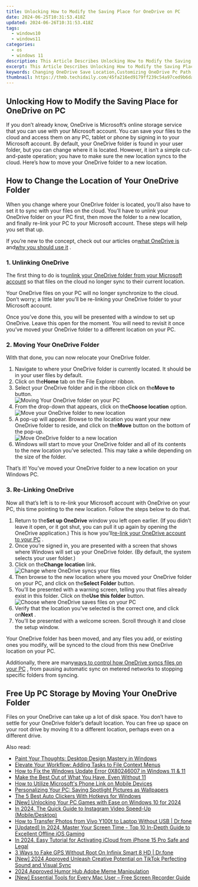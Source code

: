 ```yaml
---
title: Unlocking How to Modify the Saving Place for OneDrive on PC
date: 2024-06-25T10:31:53.418Z
updated: 2024-06-26T10:31:53.418Z
tags:
  - windows10
  - windows11
categories:
  - os
  - windows 11
description: This Article Describes Unlocking How to Modify the Saving Place for OneDrive on PC
excerpt: This Article Describes Unlocking How to Modify the Saving Place for OneDrive on PC
keywords: Changing OneDrive Save Location,Customizing OneDrive Pc Path,Rename OneDrive Storage Folder,Modify OneDrive Drive Setting,PC OneDrive Saving Change,Adjust OneDrive File Path,Personalize OneDrive PC Storage
thumbnail: https://thmb.techidaily.com/45fa216ed9179ff239c54a97ced9b6daebc95dcdcc42950e7937059431f2b557.jpg
---
```


## Unlocking How to Modify the Saving Place for OneDrive on PC

 If you don’t already know, OneDrive is Microsoft’s online storage service that you can use with your Microsoft account. You can save your files to the cloud and access them on any PC, tablet or phone by signing in to your Microsoft account. By default, your OneDrive folder is found in your user folder, but you can change where it is located. However, it isn’t a simple cut-and-paste operation; you have to make sure the new location syncs to the cloud. Here’s how to move your OneDrive folder to a new location.

## How to Change the Location of Your OneDrive Folder

 When you change where your OneDrive folder is located, you’ll also have to set it to sync with your files on the cloud. You’ll have to unlink your OneDrive folder on your PC first, then move the folder to a new location, and finally re-link your PC to your Microsoft account. These steps will help you set that up.

 If you’re new to the concept, check out our articles on[what OneDrive is](https://www.makeuseof.com/what-is-onedrive/) and[why you should use it](https://www.makeuseof.com/microsoft-onedrive-personal-benefits/) .

### 1\. Unlinking OneDrive

 The first thing to do is to[unlink your OneDrive folder from your Microsoft account](https://www.makeuseof.com/unlink-onedrive-microsoft-account-windows/) so that files on the cloud no longer sync to their current location.

 Your OneDrive files on your PC will no longer synchronize to the cloud. Don’t worry; a little later you’ll be re-linking your OneDrive folder to your Microsoft account.

 Once you’ve done this, you will be presented with a window to set up OneDrive. Leave this open for the moment. You will need to revisit it once you’ve moved your OneDrive folder to a different location on your PC.

### 2\. Moving Your OneDrive Folder

With that done, you can now relocate your OneDrive folder.

1. Navigate to where your OneDrive folder is currently located. It should be in your user files by default.
2. Click on the**Home** tab on the File Explorer ribbon.
3. Select your OneDrive folder and in the ribbon click on the**Move to** button.  
![Moving Your OneDrive folder on your PC](https://static1.makeuseofimages.com/wordpress/wp-content/uploads/2023/03/01-move-onedrive-folder.jpg)
4. From the drop-down that appears, click on the**Choose location** option.  
![Move your OneDrive folder to new location](https://static1.makeuseofimages.com/wordpress/wp-content/uploads/2023/03/02-move-onedrive-folder-to-location.jpg)
5. A pop-up will appear. Browse to the location you want your new OneDrive folder to reside, and click on the**Move** button on the bottom of the pop-up.  
![Move OneDrive folder to a new location](https://static1.makeuseofimages.com/wordpress/wp-content/uploads/2023/03/03-choose-new-local-onedrive-location.jpg)
6. Windows will start to move your OneDrive folder and all of its contents to the new location you’ve selected. This may take a while depending on the size of the folder.

 That’s it! You’ve moved your OneDrive folder to a new location on your Windows PC.

### 3\. Re-Linking OneDrive

 Now all that’s left is to re-link your Microsoft account with OneDrive on your PC, this time pointing to the new location. Follow the steps below to do that.

1. Return to the**Set up OneDrive** window you left open earlier. (If you didn’t leave it open, or it got shut, you can pull it up again by opening the OneDrive application.) This is how you’ll[re-link your OneDrive account to your PC](https://www.makeuseof.com/link-onedrive-microsoft-account-windows-10/) .
2. Once you’re signed in, you are presented with a screen that shows where Windows will set up your OneDrive folder. (By default, the system selects your user folder.)
3. Click on the**Change location** link.  
![Change where OneDrive syncs your files](https://static1.makeuseofimages.com/wordpress/wp-content/uploads/2023/03/04-change-onedrive-location.jpg)
4. Then browse to the new location where you moved your OneDrive folder on your PC, and click on the**Select Folder** button.
5. You’ll be presented with a warning screen, telling you that files already exist in this folder. Click on the**Use this folder** button.  
![Choose where OneDrive saves files on your PC](https://static1.makeuseofimages.com/wordpress/wp-content/uploads/2023/03/07-choose-onedrive-location.jpg)
6. Verify that the location you’ve selected is the correct one, and click on**Next** .
7. You’ll be presented with a welcome screen. Scroll through it and close the setup window.

 Your OneDrive folder has been moved, and any files you add, or existing ones you modify, will be synced to the cloud from this new OneDrive location on your PC.

 Additionally, there are many[ways to control how OneDrive syncs files on your PC](https://www.makeuseof.com/ways-to-control-onedrive-sync-pc/) , from pausing automatic sync on metered networks to stopping specific folders from syncing.

## Free Up PC Storage by Moving Your OneDrive Folder

 Files on your OneDrive can take up a lot of disk space. You don’t have to settle for your OneDrive folder’s default location. You can free up space on your root drive by moving it to a different location, perhaps even on a different drive.


<ins class="adsbygoogle"
     style="display:block"
     data-ad-format="autorelaxed"
     data-ad-client="ca-pub-7571918770474297"
     data-ad-slot="1223367746"></ins>



<ins class="adsbygoogle"
     style="display:block"
     data-ad-client="ca-pub-7571918770474297"
     data-ad-slot="8358498916"
     data-ad-format="auto"
     data-full-width-responsive="true"></ins>

<span class="atpl-alsoreadstyle">Also read:</span>
<div><ul>
<li><a href="https://win11.techidaily.com/paint-your-thoughts-desktop-design-mastery-in-windows/"><u>Paint Your Thoughts: Desktop Design Mastery in Windows</u></a></li>
<li><a href="https://win11.techidaily.com/elevate-your-workflow-adding-tasks-to-file-context-menus/"><u>Elevate Your Workflow: Adding Tasks to File Context Menus</u></a></li>
<li><a href="https://win11.techidaily.com/how-to-fix-the-windows-update-error-0x80246007-in-windows-11-and-11/"><u>How to Fix the Windows Update Error 0X80246007 in Windows 11 & 11</u></a></li>
<li><a href="https://win11.techidaily.com/make-the-best-out-of-what-you-have-even-without-11/"><u>Make the Best Out of What You Have, Even Without 11</u></a></li>
<li><a href="https://win11.techidaily.com/how-to-utilize-microsofts-phone-link-on-mobile-devices/"><u>How to Utilize Microsoft's Phone Link on Mobile Devices</u></a></li>
<li><a href="https://win11.techidaily.com/personalizing-your-pc-saving-spotlight-pictures-as-wallpapers/"><u>Personalizing Your PC: Saving Spotlight Pictures as Wallpapers</u></a></li>
<li><a href="https://win11.techidaily.com/the-5-best-auto-clickers-with-hotkeys-for-windows/"><u>The 5 Best Auto Clickers With Hotkeys for Windows</u></a></li>
<li><a href="https://video-capture.techidaily.com/new-unlocking-your-pc-games-with-ease-on-windows-10-for-2024/"><u>[New] Unlocking Your PC Games with Ease on Windows 10 for 2024</u></a></li>
<li><a href="https://instagram-video-recordings.techidaily.com/in-2024-the-quick-guide-to-instagram-video-speed-up-mobiledesktop/"><u>In 2024, The Quick Guide to Instagram Video Speed-Up (Mobile/Desktop)</u></a></li>
<li><a href="https://android-transfer.techidaily.com/how-to-transfer-photos-from-vivo-y100t-to-laptop-without-usb-drfone-by-drfone-transfer-from-android-transfer-from-android/"><u>How to Transfer Photos from Vivo Y100t to Laptop Without USB | Dr.fone</u></a></li>
<li><a href="https://screen-video-capture.techidaily.com/updated-in-2024-master-your-screen-time-top-10-in-depth-guide-to-excellent-offline-ios-gaming/"><u>[Updated] In 2024, Master Your Screen Time - Top 10 In-Depth Guide to Excellent Offline iOS Gaming</u></a></li>
<li><a href="https://activate-lock.techidaily.com/in-2024-easy-tutorial-for-activating-icloud-from-iphone-15-pro-safe-and-legal-by-drfone-ios/"><u>In 2024, Easy Tutorial for Activating iCloud from iPhone 15 Pro Safe and Legal</u></a></li>
<li><a href="https://location-fake.techidaily.com/3-ways-to-fake-gps-without-root-on-infinix-smart-8-hd-drfone-by-drfone-virtual-android/"><u>3 Ways to Fake GPS Without Root On Infinix Smart 8 HD | Dr.fone</u></a></li>
<li><a href="https://tiktok-video-files.techidaily.com/new-2024-approved-unleash-creative-potential-on-tiktok-perfecting-sound-and-visual-sync/"><u>[New] 2024 Approved  Unleash Creative Potential on TikTok  Perfecting Sound and Visual Sync</u></a></li>
<li><a href="https://some-knowledge.techidaily.com/2024-approved-humor-hub-adobe-meme-manipulation/"><u>2024 Approved  Humor Hub  Adobe Meme Manipulation</u></a></li>
<li><a href="https://screen-capture.techidaily.com/new-essential-tools-for-every-mac-user-free-screen-recorder-guide/"><u>[New] Essential Tools for Every Mac User – Free Screen Recorder Guide</u></a></li>
</ul></div>
